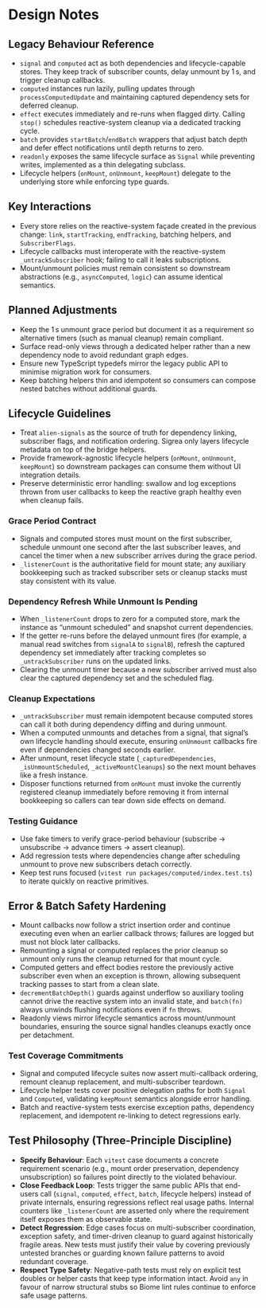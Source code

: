 # Design Notes

## Legacy Behaviour Reference
- `signal` and `computed` act as both dependencies and lifecycle-capable stores. They keep track of subscriber counts, delay unmount by 1 s, and trigger cleanup callbacks.
- `computed` instances run lazily, pulling updates through `processComputedUpdate` and maintaining captured dependency sets for deferred cleanup.
- `effect` executes immediately and re-runs when flagged dirty. Calling `stop()` schedules reactive-system cleanup via a dedicated tracking cycle.
- `batch` provides `startBatch`/`endBatch` wrappers that adjust batch depth and defer effect notifications until depth returns to zero.
- `readonly` exposes the same lifecycle surface as `Signal` while preventing writes, implemented as a thin delegating subclass.
- Lifecycle helpers (`onMount`, `onUnmount`, `keepMount`) delegate to the underlying store while enforcing type guards.

## Key Interactions
- Every store relies on the reactive-system façade created in the previous change: `link`, `startTracking`, `endTracking`, batching helpers, and `SubscriberFlags`.
- Lifecycle callbacks must interoperate with the reactive-system `_untrackSubscriber` hook; failing to call it leaks subscriptions.
- Mount/unmount policies must remain consistent so downstream abstractions (e.g., `asyncComputed`, `logic`) can assume identical semantics.

## Planned Adjustments
- Keep the 1 s unmount grace period but document it as a requirement so alternative timers (such as manual cleanup) remain compliant.
- Surface read-only views through a dedicated helper rather than a new dependency node to avoid redundant graph edges.
- Ensure new TypeScript typedefs mirror the legacy public API to minimise migration work for consumers.
- Keep batching helpers thin and idempotent so consumers can compose nested batches without additional guards.

## Lifecycle Guidelines
- Treat `alien-signals` as the source of truth for dependency linking, subscriber flags, and notification ordering. Sigrea only layers lifecycle metadata on top of the bridge helpers.
- Provide framework-agnostic lifecycle helpers (`onMount`, `onUnmount`, `keepMount`) so downstream packages can consume them without UI integration details.
- Preserve deterministic error handling: swallow and log exceptions thrown from user callbacks to keep the reactive graph healthy even when cleanup fails.

### Grace Period Contract
- Signals and computed stores must mount on the first subscriber, schedule unmount one second after the last subscriber leaves, and cancel the timer when a new subscriber arrives during the grace period.
- `_listenerCount` is the authoritative field for mount state; any auxiliary bookkeeping such as tracked subscriber sets or cleanup stacks must stay consistent with its value.

### Dependency Refresh While Unmount Is Pending
- When `_listenerCount` drops to zero for a computed store, mark the instance as “unmount scheduled” and snapshot current dependencies.
- If the getter re-runs before the delayed unmount fires (for example, a manual read switches from `signalA` to `signalB`), refresh the captured dependency set immediately after tracking completes so `_untrackSubscriber` runs on the updated links.
- Clearing the unmount timer because a new subscriber arrived must also clear the captured dependency set and the scheduled flag.

### Cleanup Expectations
- `_untrackSubscriber` must remain idempotent because computed stores can call it both during dependency diffing and during unmount.
- When a computed unmounts and detaches from a signal, that signal’s own lifecycle handling should execute, ensuring `onUnmount` callbacks fire even if dependencies changed seconds earlier.
- After unmount, reset lifecycle state (`_capturedDependencies`, `_isUnmountScheduled`, `_activeMountCleanups`) so the next mount behaves like a fresh instance.
- Disposer functions returned from `onMount` must invoke the currently registered cleanup immediately before removing it from internal bookkeeping so callers can tear down side effects on demand.

### Testing Guidance
- Use fake timers to verify grace-period behaviour (subscribe → unsubscribe → advance timers → assert cleanup).
- Add regression tests where dependencies change after scheduling unmount to prove new subscribers detach correctly.
- Keep test runs focused (`vitest run packages/computed/index.test.ts`) to iterate quickly on reactive primitives.

## Error & Batch Safety Hardening
- Mount callbacks now follow a strict insertion order and continue executing even when an earlier callback throws; failures are logged but must not block later callbacks.
- Remounting a signal or computed replaces the prior cleanup so unmount only runs the cleanup returned for that mount cycle.
- Computed getters and effect bodies restore the previously active subscriber even when an exception is thrown, allowing subsequent tracking passes to start from a clean slate.
- `decrementBatchDepth()` guards against underflow so auxiliary tooling cannot drive the reactive system into an invalid state, and `batch(fn)` always unwinds flushing notifications even if `fn` throws.
- Readonly views mirror lifecycle semantics across mount/unmount boundaries, ensuring the source signal handles cleanups exactly once per detachment.

### Test Coverage Commitments
- Signal and computed lifecycle suites now assert multi-callback ordering, remount cleanup replacement, and multi-subscriber teardown.
- Lifecycle helper tests cover positive delegation paths for both `Signal` and `Computed`, validating `keepMount` semantics alongside error handling.
- Batch and reactive-system tests exercise exception paths, dependency replacement, and idempotent re-linking to detect regressions early.

## Test Philosophy (Three-Principle Discipline)
- **Specify Behaviour**: Each `vitest` case documents a concrete requirement scenario (e.g., mount order preservation, dependency unsubscription) so failures point directly to the violated behaviour.
- **Close Feedback Loop**: Tests trigger the same public APIs that end-users call (`signal`, `computed`, `effect`, `batch`, lifecycle helpers) instead of private internals, ensuring regressions reflect real usage paths. Internal counters like `_listenerCount` are asserted only where the requirement itself exposes them as observable state.
- **Detect Regression**: Edge cases focus on multi-subscriber coordination, exception safety, and timer-driven cleanup to guard against historically fragile areas. New tests must justify their value by covering previously untested branches or guarding known failure patterns to avoid redundant coverage.
- **Respect Type Safety**: Negative-path tests must rely on explicit test doubles or helper casts that keep type information intact. Avoid `any` in favour of narrow structural stubs so Biome lint rules continue to enforce safe usage patterns.
